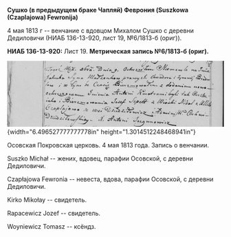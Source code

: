 **Сушко (в предыдущем браке Чапляй) Феврония (Suszkowa (Czaplajowa)
Fewronija)**

4 мая 1813 г -- венчание с вдовцом Михалом Сушко с деревни Дедиловичи
(НИАБ 136-13-920, лист 19, №6/1813-б (ориг)).

**НИАБ 136-13-920:** Лист 19. **Метрическая запись №6/1813-б (ориг).**

![](./media/6756fb632084e7b6a670ed6d133da0264fe6af5d.png){width="6.496527777777778in"
height="1.3014512248468941in"}

Осовская Покровская церковь. 4 мая 1813 года. Запись о венчании.

Suszko Michał -- жених, вдовец, парафии Осовской, с деревни Дедиловичи.

Czapłajowa Fewronia -- невеста, вдова, парафии Осовской, с деревни
Дедиловичи.

Kirko Mikołay -- свидетель.

Rapaсewicz Jozef -- свидетель.

Woyniewicz Tomasz -- ксёндз.
